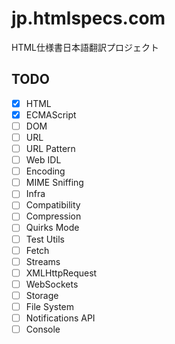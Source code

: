 # jp.htmlspecs.com
HTML仕様書日本語翻訳プロジェクト

## TODO

- [x] HTML
- [x] ECMAScript
- [ ] DOM
- [ ] URL
- [ ] URL Pattern
- [ ] Web IDL
- [ ] Encoding
- [ ] MIME Sniffing
- [ ] Infra
- [ ] Compatibility
- [ ] Compression
- [ ] Quirks Mode
- [ ] Test Utils
- [ ] Fetch
- [ ] Streams
- [ ] XMLHttpRequest
- [ ] WebSockets
- [ ] Storage
- [ ] File System
- [ ] Notifications API
- [ ] Console